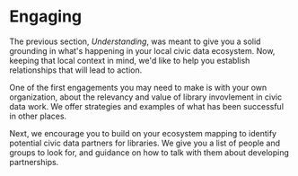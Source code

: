 # Engaging

The previous section, _Understanding_, was meant to give you a solid grounding in what's happening in your local civic data ecosystem. Now, keeping that local context in mind, we'd like to help you establish relationships that will lead to action. 

One of the first engagements you may need to make is with your own organization, about the relevancy and value of library invovlement in civic data work. We offer strategies and examples of what has been successful in other places.

Next, we encourage you to build on your ecosystem mapping to identify potential civic data partners for libraries. We give you a list of people and groups to look for, and guidance on how to talk with them about developing partnerships.


